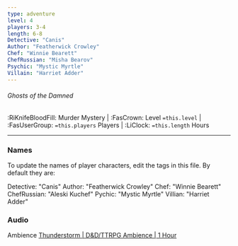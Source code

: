 ```yaml
---
type: adventure
level: 4
players: 3-4
length: 6-8
Detective: "Canis"
Author: "Featherwick Crowley"
Chef: "Winnie Bearett"
ChefRussian: "Misha Bearov"
Psychic: "Mystic Myrtle"
Villain: "Harriet Adder"
---
```

###### Ghosts of the Damned
<span class="sub2"> :RiKnifeBloodFill: Murder Mystery | :FasCrown: Level `=this.level` |  :FasUserGroup: `=this.players` Players | :LiClock: `=this.length` Hours </span>

---


### Names

To update the names of player characters, edit the tags in this file. By default they are:

Detective: "Canis"
Author: "Featherwick Crowley"
Chef: "Winnie Bearett"
ChefRussian: "Aleski Kuchef"
Pychic: "Mystic Myrtle"
Villian: "Harriet Adder"

### Audio

Ambience [Thunderstorm | D&D/TTRPG Ambience | 1 Hour](https://www.youtube.com/watch?v=w7_7pz5-Jk0)